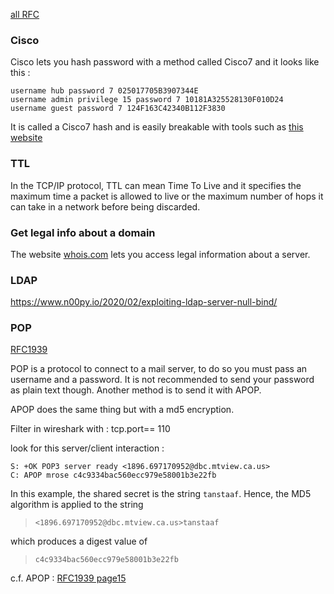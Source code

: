 
[all RFC](https://www.rfc-editor.org/rfc/)


### Cisco 

Cisco lets you hash password with a method called Cisco7 and it looks like this :

```
username hub password 7 025017705B3907344E 
username admin privilege 15 password 7 10181A325528130F010D24
username guest password 7 124F163C42340B112F3830
```

It is called a Cisco7 hash and is easily breakable with tools such as [this website](https://www.frameip.com/decrypter-dechiffrer-cracker-password-cisco-7/)

### TTL 

In the TCP/IP protocol, TTL can mean Time To Live and it specifies the maximum time a packet is allowed to live or the maximum number of hops it can take in a network before being discarded.

### Get legal info about a domain

The website [whois.com](https://www.whois.com/whois) lets you access legal information about a server.



### LDAP

https://www.n00py.io/2020/02/exploiting-ldap-server-null-bind/

### POP

[RFC1939](https://www.rfc-editor.org/rfc/rfc1939.txt)

POP is a protocol to connect to a mail server, to do so you must pass an username and a password. It is not recommended to send your password as plain text though. Another method is to send it with APOP.

APOP does the same thing but with a md5 encryption.

Filter in wireshark with : tcp.port== 110

look for this server/client interaction : 

```
S: +OK POP3 server ready <1896.697170952@dbc.mtview.ca.us>
C: APOP mrose c4c9334bac560ecc979e58001b3e22fb
```

In this example, the shared  secret  is  the  string  `tanstaaf`.
Hence, the MD5 algorithm is applied to the string

> `<1896.697170952@dbc.mtview.ca.us>tanstaaf`

which produces a digest value of

> `c4c9334bac560ecc979e58001b3e22fb`


c.f. APOP : [RFC1939 page15](https://www.rfc-editor.org/rfc/rfc1939.html#page-15)
